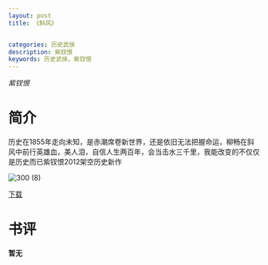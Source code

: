 ```yaml
---
layout: post
title: 《斜风》


categories: 历史武侠
description: 紫钗恨
keywords: 历史武侠，紫钗恨
---
```


*紫钗恨*

# 简介

历史在1855年走向未知，是赤潮席卷新世界，还是依旧无法把握命运，柳畅在斜风中前行英雄血，美人泪，自信人生两百年，会当击水三千里，我能改变的不仅仅是历史而已紫钗恨2012架空历史新作

![300 (8)](http://tvax2.sinaimg.cn/large/008dGP0Fgy1gu3oc1aiprj304605kdft.jpg)

[下载](https://link.jscdn.cn/1drv/aHR0cHM6Ly8xZHJ2Lm1zL3QvcyFBaGU2R2dNWmVFb2poVU9GVldhdnA5MVZ6TnBLP2U9bDBXQUta.txt)
# 书评
**暂无**
